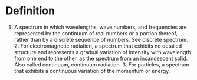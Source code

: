 # Definition

1.  A spectrum in which wavelengths, wave numbers, and frequencies are
    represented by the continuum of real numbers or a portion thereof,
    rather than by a discrete sequence of numbers. See discrete
    spectrum. 2. For electromagnetic radiation, a spectrum that exhibits
    no detailed structure and represents a gradual variation of
    intensity with wavelength from one end to the other, as the spectrum
    from an incandescent solid. Also called continuum, continuum
    radiation. 3. For particles, a spectrum that exhibits a continuous
    variation of the momentum or energy.
